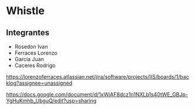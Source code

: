 # Whistle
## Integrantes
* Rosedon Ivan
* Ferraces Lorenzo
* Garcia Juan
* Caceres Rodrigo

https://lorenzoferraces.atlassian.net/jira/software/projects/IIS/boards/1/backlog?assignee=unassigned

https://docs.google.com/document/d/1xWiAF8dcz1n1NXLb1s40tWE_GBJp-YgHuKmhb_UbguQ/edit?usp=sharing
